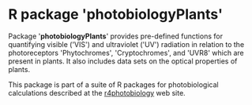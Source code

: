 # R package 'photobiologyPlants' #

Package '**photobiologyPlants**' provides pre-defined functions for quantifying 
visible ('VIS') and ultraviolet ('UV') radiation in relation to the
photoreceptors 'Phytochromes', 'Cryptochromes', and 'UVR8' which are present in
plants. It also includes data sets on the optical properties of plants.

This package is part of a suite of R packages for photobiological calculations described at the [r4photobiology](http://www.r4photobiology.info) web site.
